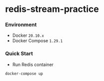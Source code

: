 # redis-stream-practice

### Environment

- Docker `20.10.x`
- Docker Compose `1.29.1`


### Quick Start

- Run Redis container

```
docker-compose up
```
